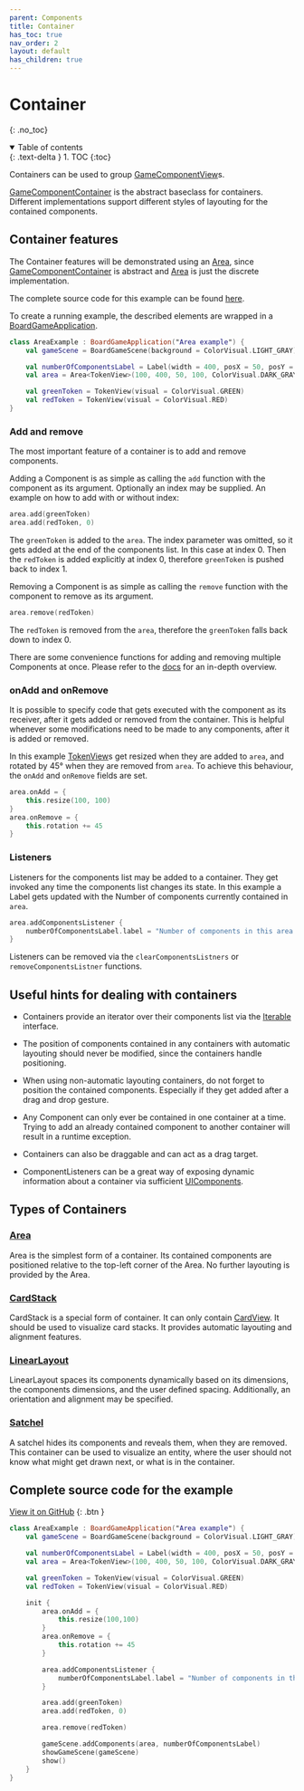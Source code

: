```yaml
---
parent: Components 
title: Container 
has_toc: true
nav_order: 2 
layout: default 
has_children: true
---
```


[AreaDoc]: https://tudo-aqua.github.io/bgw/kotlin-docs/bgw-core/tools.aqua.bgw.components.container/-area/index.html

[ContainerDoc]: https://tudo-aqua.github.io/bgw/kotlin-docs/bgw-core/tools.aqua.bgw.components.container/-game-component-container/index.html

[GameComponentView]: https://tudo-aqua.github.io/bgw/kotlin-docs/bgw-core/tools.aqua.bgw.components.gamecomponentviews/-game-component-view/

[TokenDoc]: https://tudo-aqua.github.io/bgw/kotlin-docs/bgw-core/tools.aqua.bgw.components.gamecomponentviews/-token-view/index.html

# Container

{: .no_toc}
<details open markdown="block">
  <summary>
    Table of contents
  </summary>
  {: .text-delta }
1. TOC
{:toc}
</details>

Containers can be used to group
[GameComponentView][GameComponentView]s.

[GameComponentContainer][ContainerDoc]
is the abstract baseclass for containers. Different implementations support different styles of layouting for the
contained components.

## Container features

The Container features will be demonstrated using an [Area][AreaDoc], since [GameComponentContainer][ContainerDoc]
is abstract and [Area][AreaDoc] is just the discrete implementation.

The complete source code for this example can be
found [here](/bgw/components/container.html#complete-source-code-for-the-example).

To create a running example, the described elements are wrapped in a
[BoardGameApplication](/bgw/kotlin-docs/bgw-core/tools.aqua.bgw.core/-board-game-application/).

````kotlin
class AreaExample : BoardGameApplication("Area example") {
    val gameScene = BoardGameScene(background = ColorVisual.LIGHT_GRAY)

    val numberOfComponentsLabel = Label(width = 400, posX = 50, posY = 50)
    val area = Area<TokenView>(100, 400, 50, 100, ColorVisual.DARK_GRAY)

    val greenToken = TokenView(visual = ColorVisual.GREEN)
    val redToken = TokenView(visual = ColorVisual.RED)
}
````

### Add and remove

The most important feature of a container is to add and remove components.

Adding a Component is as simple as calling the ``add`` function with the component as its argument. Optionally an index
may be supplied. An example on how to add with or without index:

````kotlin
area.add(greenToken)
area.add(redToken, 0)
````

The ``greenToken`` is added to the ``area``. The index parameter was omitted, so it gets added at the end of the
components list. In this case at index 0. Then the
``redToken`` is added explicitly at index 0, therefore ``greenToken`` is pushed back to index 1.

Removing a Component is as simple as calling the ``remove`` function with the component to remove as its argument.

````kotlin
area.remove(redToken)
````

The ``redToken`` is removed from the ``area``, therefore the ``greenToken`` falls back down to index 0.

There are some convenience functions for adding and removing multiple Components at once. Please refer to
the [docs][AreaDoc] for an in-depth overview.

### onAdd and onRemove

It is possible to specify code that gets executed with the component as its receiver, after it gets added or removed
from the container. This is helpful whenever some modifications need to be made to any components, after it is added or
removed.

In this example [TokenView][TokenDoc]s get resized when they are added to ``area``, and rotated by 45° when they are
removed from ``area``. To achieve this behaviour, the ``onAdd`` and ``onRemove`` fields are set.

````kotlin
area.onAdd = {
    this.resize(100, 100)
}
area.onRemove = {
    this.rotation += 45
}
````

### Listeners

Listeners for the components list may be added to a container. They get invoked any time the components list changes its
state. In this example a Label gets updated with the Number of components currently contained in ``area``.

````kotlin
area.addComponentsListener {
    numberOfComponentsLabel.label = "Number of components in this area: ${area.numberOfComponents()}"
}
````

Listeners can be removed via the ``clearComponentsListners`` or ``removeComponentsListner`` functions.

## Useful hints for dealing with containers

- Containers provide an iterator over their components list via the [Iterable](https://kotlinlang.org/api/latest/jvm/stdlib/kotlin.collections/-iterable/) interface.
- The position of components contained in any containers with automatic layouting
  should never be modified, since the containers handle positioning.

- When using non-automatic layouting containers, do not forget to position the contained components.
  Especially if they get added after a drag and drop gesture.
  
- Any Component can only ever be contained in one container at a time. 
  Trying to add an already contained component to another container will result in a runtime exception.
  
- Containers can also be draggable and can act as a drag target.

- ComponentListeners can be a great way of exposing dynamic information about a container 
  via sufficient [UIComponents](https://tudo-aqua.github.io/bgw/components/ui-elements/ui-elements.html).

## Types of Containers

### [Area](/bgw/components/container/children/area.html)

Area is the simplest form of a container. Its contained components are positioned relative to the top-left corner of the
Area. No further layouting is provided by the Area.

### [CardStack](/bgw/components/container/children/cardstack.html)

CardStack is a special form of container. It can only contain 
[CardView](https://tudo-aqua.github.io/bgw/kotlin-docs/bgw-core/tools.aqua.bgw.components.gamecomponentviews/-card-view/index.html).
It should be used to visualize card stacks. It provides automatic layouting and alignment features.

### [LinearLayout](https://tudo-aqua.github.io/bgw/components/container/children/linearlayout.html)

LinearLayout spaces its components dynamically based on its dimensions, the components dimensions, and the user defined spacing. 
Additionally, an orientation and alignment may be specified. 

### [Satchel](https://tudo-aqua.github.io/bgw/components/container/children/satchel.html)

A satchel hides its components and reveals them, when they are removed. This container can be used to visualize an entity, 
where the user should not know what might get drawn next, or what is in the container.

## Complete source code for the example

[View it on GitHub](https://github.com/tudo-aqua/bgw/blob/main/bgw-docs-examples/src/main/kotlin/components/container/AreaExample.kt) {: .btn }
````kotlin
class AreaExample : BoardGameApplication("Area example") {
    val gameScene = BoardGameScene(background = ColorVisual.LIGHT_GRAY)

    val numberOfComponentsLabel = Label(width = 400, posX = 50, posY = 50)
    val area = Area<TokenView>(100, 400, 50, 100, ColorVisual.DARK_GRAY)

    val greenToken = TokenView(visual = ColorVisual.GREEN)
    val redToken = TokenView(visual = ColorVisual.RED)

    init {
        area.onAdd = {
            this.resize(100,100)
        }
        area.onRemove = {
            this.rotation += 45
        }

        area.addComponentsListener {
            numberOfComponentsLabel.label = "Number of components in this area: ${area.numberOfComponents()}"
        }

        area.add(greenToken)
        area.add(redToken, 0)

        area.remove(redToken)

        gameScene.addComponents(area, numberOfComponentsLabel)
        showGameScene(gameScene)
        show()
    }
}
````